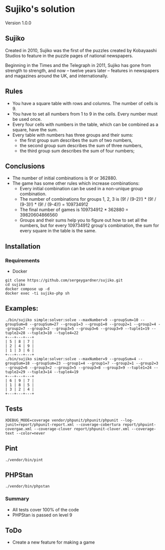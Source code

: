 # Sujiko's solution
Version 1.0.0

## Sujiko
Created in 2010, Sujiko was the first of the puzzles created by Kobayaashi Studios to feature in the puzzle pages of national newspapers.

Beginning in the Times and the Telegraph in 2011, Sujiko has gone from strength to strength, and now – twelve years later – features in newspapers and magazines around the UK, and internationally.

## Rules

- You have a square table with rows and columns. The number of cells is 9.
- You have to set all numbers from 1 to 9 in the cells. Every number must be used once.
- Every four cells with numbers in the table, which can be combined as a square, have the sum.
- Every table with numbers has three groups and their sums:
  - the first group sum describes the sum of two numbers,
  - the second group sum describes the sum of three numbers,
  - the third group sum describes the sum of four numbers;

## Conclusions

- The number of initial combinations is 9! or 362880.
- The game has some other rules which increase combinations:
  - Every initial combination can be used in a non-unique group combination.
  - The number of combinations for groups 1, 2, 3 is (9! / (9-2)!) * (9! / (9-3)!) * (9! / (9-4)!) = 109734912
  - The final number of games is 109734912 * 362880 = 39820604866560
  - Groups and their sums help you to figure out how to set all the numbers, but for every 109734912 group's combination, the sum for every square in the table is the same.

## Installation

### Requirements
- Docker

```shell
git clone https://github.com/sergeygardner/sujiko.git
cd sujiko
docker compose up -d
docker exec -ti sujiko-php sh
```

## Examples:

```shell
./bin/sujiko simple:solver:solve --maxNumber=9 --groupSum=10 --groupSum=8 --groupSum=27 --group1=3 --group1=8 --group2=1 --group2=4 --group2=7 --group3=2 --group3=5 --group3=6 --group3=9 --tuple1=19 --tuple2=28 --tuple3=10 --tuple4=22
+---+---+---+
| 5 | 8 | 7 |
| 2 | 4 | 9 |
| 1 | 3 | 6 |
+---+---+---+
./bin/sujiko simple:solver:solve --maxNumber=9 --groupSum=4 --groupSum=18 --groupSum=23 --group1=4 --group1=7 --group2=1 --group2=3 --group2=6 --group3=2 --group3=5 --group3=8 --group3=9 --tuple1=24 --tuple2=29 --tuple3=14 --tuple4=19
+---+---+---+
| 6 | 9 | 7 |
| 1 | 8 | 5 |
| 3 | 2 | 4 |
+---+---+---+
```

## Tests

```shell
XDEBUG_MODE=coverage vendor/phpunit/phpunit/phpunit --log-junit=report/phpunit-report.xml --coverage-cobertura report/phpuint-covergae.xml --coverage-clover report/phpunit-clover.xml --coverage-text --color=never
```

## Pint

```shell
./vendor/bin/pint
```

## PHPStan

```shell
./vendor/bin/phpstan
```


### Summary

- All tests cover 100% of the code
- PHPStan is passed on level 9

## ToDo
- Create a new feature for making a game